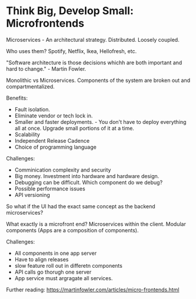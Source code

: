 # Think Big, Develop Small: Microfrontends

Microservices - An architectural strategy. Distributed. Loosely coupled.

Who uses them? Spotify, Netflix, Ikea, Hellofresh, etc.

"Software architecture is those decisions whichh are both important and hard to change." - Martin Fowler.

Monolithic vs Microservices. Components of the system are broken out and compartmentalized.

Benefits:

* Fault isolation.
* Eliminate vendor or tech lock in.
* Smaller and faster deployments. - You don't have to deploy everything all at once. Upgrade small portions of it at a time.
* Scalability
* Independent Release Cadence
* Choice of programming language

Challenges:

* Comminication complexity and security
* Big money. Investment into hardware and hardware design.
* Debugging can be difficult. Which component do we debug?
* Possible performance issues
* API versioning

So what if the UI had the exact same concept as the backend microservices?

What exactly is a microfront end?
Microservices within the client. Modular components (Apps are a composition of components).

Challenges:

* All components in one app server
* Have to align releases
* slow feature roll out in differetn components
* API calls go thorugh one server
* App service must argragate all services.

Further reading: https://martinfowler.com/articles/micro-frontends.html